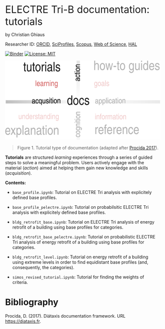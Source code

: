 <font size="6">ELECTRE Tri-B documentation: tutorials </font>

by Christian Ghiaus 

Researcher ID: [ORCID](https://orcid.org/0000-0001-5561-1245), [SciProfiles](https://sciprofiles.com/profile/2970335), [Scopus](https://www.scopus.com/authid/detail.uri?authorId=6603390490), [Web of Science](https://www.webofscience.com/wos/author/record/1651371), [HAL](https://cv.hal.science/cghiaus)

[![Binder](https://mybinder.org/badge_logo.svg)](https://mybinder.org/v2/gh/cghiaus/ELECTRE_Tri/HEAD)
[![License: MIT](https://img.shields.io/badge/License-MIT-yellow.svg)](https://github.com/cghiaus/dm4bem_book/blob/main/LICENSE)

![Documentation](../../figs/docs_tutorials.svg)

> Figure 1. Tutorial type of documentation (adapted after [Procida 2017](https://diataxis.fr)).

__Tutorials__ are structured _learning_ experiences through a series of guided steps to solve a meaningful problem. Users actively engage with the material (_action_) aimed at helping them gain new knowledge and skills (_acquisition_).


__Contents:__

- `base_profile.ipynb`: Tutorial on ELECTRE Tri analysis with explicitely defined base profiles.

- `base_profile_pelectre.ipynb`: Tutorial on probabilsitic ELECTRE Tri analysis with explicitely defined base profiles.

- `bldg_retrofit_base.ipynb`:  Tutorial on ELECTRE Tri analysis of energy retrofit of a building using base profiles for categories.

- `bldg_retrofit_base_pelectre.ipynb`: Tutorial on probabilistic ELECTRE Tri analysis of energy retrofit of a building using base profiles for categories. 

- `bldg_retrofit_level.ipynb`: Tutorial on energy retrofit of a building using extreme levels in order to find equidistant base profiles (and, consequently, the categories).

- `simos_revised_tutorial.ipynb`: Tutorial for finding the weights of criteria.

# Bibliography
Procida, D. (2017). Diátaxis documentation framework. URL https://diataxis.fr.
